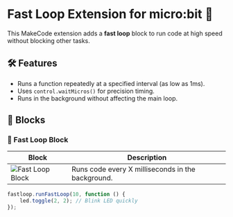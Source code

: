 # Fast Loop Extension for micro:bit 🚀

This MakeCode extension adds a **fast loop** block to run code at high speed without blocking other tasks.

## 🛠 Features
- Runs a function repeatedly at a specified interval (as low as 1ms).
- Uses `control.waitMicros()` for precision timing.
- Runs in the background without affecting the main loop.

## 🧩 Blocks
### 🔄 Fast Loop Block
| Block | Description |
|-------|------------|
| ![Fast Loop Block]([https://github.com/YOUR-USERNAME/pxt-fastloop/raw/main/icon.svg](https://github.com/IanLee23123123/fast-loop/)) | Runs code every X milliseconds in the background. |

```typescript
fastloop.runFastLoop(10, function () {
    led.toggle(2, 2); // Blink LED quickly
});
